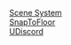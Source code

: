 [Scene System](https://nk-studio.github.io/Packages/com.unity.scene-system@1.0/index.html)  
[SnapToFloor](https://nk-studio.github.io/Packages/com.nkstudio.snap-to-floor@2.5.3/index.html)  
[UDiscord](https://nk-studio.github.io/Packages/com.nkstudio.udiscordbot@1.0/index.html)  
